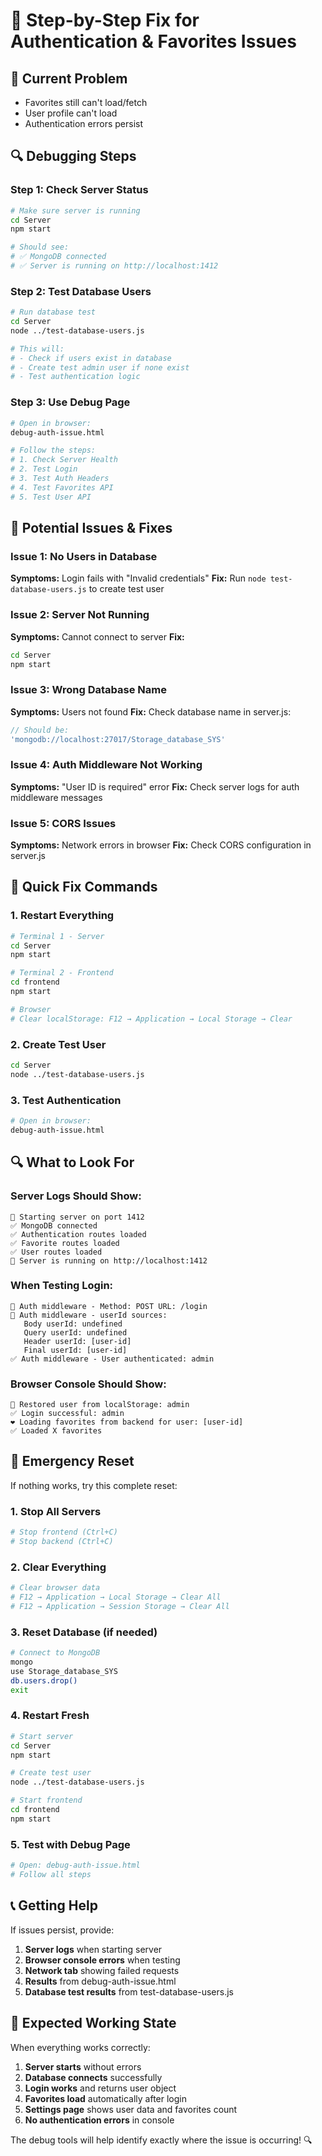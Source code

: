 # 🔧 Step-by-Step Fix for Authentication & Favorites Issues

## 🚨 **Current Problem**
- Favorites still can't load/fetch
- User profile can't load
- Authentication errors persist

## 🔍 **Debugging Steps**

### **Step 1: Check Server Status**
```bash
# Make sure server is running
cd Server
npm start

# Should see:
# ✅ MongoDB connected
# ✅ Server is running on http://localhost:1412
```

### **Step 2: Test Database Users**
```bash
# Run database test
cd Server
node ../test-database-users.js

# This will:
# - Check if users exist in database
# - Create test admin user if none exist
# - Test authentication logic
```

### **Step 3: Use Debug Page**
```bash
# Open in browser:
debug-auth-issue.html

# Follow the steps:
# 1. Check Server Health
# 2. Test Login
# 3. Test Auth Headers
# 4. Test Favorites API
# 5. Test User API
```

## 🔧 **Potential Issues & Fixes**

### **Issue 1: No Users in Database**
**Symptoms:** Login fails with "Invalid credentials"
**Fix:** Run `node test-database-users.js` to create test user

### **Issue 2: Server Not Running**
**Symptoms:** Cannot connect to server
**Fix:** 
```bash
cd Server
npm start
```

### **Issue 3: Wrong Database Name**
**Symptoms:** Users not found
**Fix:** Check database name in server.js:
```javascript
// Should be:
'mongodb://localhost:27017/Storage_database_SYS'
```

### **Issue 4: Auth Middleware Not Working**
**Symptoms:** "User ID is required" error
**Fix:** Check server logs for auth middleware messages

### **Issue 5: CORS Issues**
**Symptoms:** Network errors in browser
**Fix:** Check CORS configuration in server.js

## 🎯 **Quick Fix Commands**

### **1. Restart Everything**
```bash
# Terminal 1 - Server
cd Server
npm start

# Terminal 2 - Frontend
cd frontend
npm start

# Browser
# Clear localStorage: F12 → Application → Local Storage → Clear
```

### **2. Create Test User**
```bash
cd Server
node ../test-database-users.js
```

### **3. Test Authentication**
```bash
# Open in browser:
debug-auth-issue.html
```

## 🔍 **What to Look For**

### **Server Logs Should Show:**
```
🚀 Starting server on port 1412
✅ MongoDB connected
✅ Authentication routes loaded
✅ Favorite routes loaded
✅ User routes loaded
🚀 Server is running on http://localhost:1412
```

### **When Testing Login:**
```
🔐 Auth middleware - Method: POST URL: /login
🔐 Auth middleware - userId sources:
   Body userId: undefined
   Query userId: undefined
   Header userId: [user-id]
   Final userId: [user-id]
✅ Auth middleware - User authenticated: admin
```

### **Browser Console Should Show:**
```
🔐 Restored user from localStorage: admin
✅ Login successful: admin
❤️ Loading favorites from backend for user: [user-id]
✅ Loaded X favorites
```

## 🚨 **Emergency Reset**

If nothing works, try this complete reset:

### **1. Stop All Servers**
```bash
# Stop frontend (Ctrl+C)
# Stop backend (Ctrl+C)
```

### **2. Clear Everything**
```bash
# Clear browser data
# F12 → Application → Local Storage → Clear All
# F12 → Application → Session Storage → Clear All
```

### **3. Reset Database (if needed)**
```bash
# Connect to MongoDB
mongo
use Storage_database_SYS
db.users.drop()
exit
```

### **4. Restart Fresh**
```bash
# Start server
cd Server
npm start

# Create test user
node ../test-database-users.js

# Start frontend
cd frontend
npm start
```

### **5. Test with Debug Page**
```bash
# Open: debug-auth-issue.html
# Follow all steps
```

## 📞 **Getting Help**

If issues persist, provide:

1. **Server logs** when starting server
2. **Browser console errors** when testing
3. **Network tab** showing failed requests
4. **Results** from debug-auth-issue.html
5. **Database test results** from test-database-users.js

## 🎯 **Expected Working State**

When everything works correctly:

1. **Server starts** without errors
2. **Database connects** successfully
3. **Login works** and returns user object
4. **Favorites load** automatically after login
5. **Settings page** shows user data and favorites count
6. **No authentication errors** in console

The debug tools will help identify exactly where the issue is occurring! 🔍